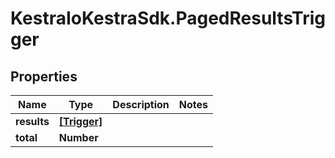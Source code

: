 # KestraIoKestraSdk.PagedResultsTrigger

## Properties

Name | Type | Description | Notes
------------ | ------------- | ------------- | -------------
**results** | [**[Trigger]**](Trigger.md) |  | 
**total** | **Number** |  | 


